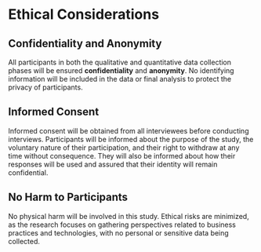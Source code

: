 # Ethical Considerations

## Confidentiality and Anonymity
All participants in both the qualitative and quantitative data collection phases will be ensured **confidentiality** and **anonymity**. No identifying information will be included in the data or final analysis to protect the privacy of participants.

## Informed Consent
Informed consent will be obtained from all interviewees before conducting interviews. Participants will be informed about the purpose of the study, the voluntary nature of their participation, and their right to withdraw at any time without consequence. They will also be informed about how their responses will be used and assured that their identity will remain confidential.

## No Harm to Participants
No physical harm will be involved in this study. Ethical risks are minimized, as the research focuses on gathering perspectives related to business practices and technologies, with no personal or sensitive data being collected.
